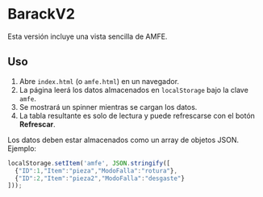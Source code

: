 # BarackV2

Esta versión incluye una vista sencilla de AMFE.

## Uso

1. Abre `index.html` (o `amfe.html`) en un navegador.
2. La página leerá los datos almacenados en `localStorage` bajo la clave `amfe`.
3. Se mostrará un spinner mientras se cargan los datos.
4. La tabla resultante es solo de lectura y puede refrescarse con el botón **Refrescar**.

Los datos deben estar almacenados como un array de objetos JSON. Ejemplo:
```javascript
localStorage.setItem('amfe', JSON.stringify([
  {"ID":1,"Item":"pieza","ModoFalla":"rotura"},
  {"ID":2,"Item":"pieza2","ModoFalla":"desgaste"}
]));
```
